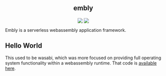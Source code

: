 <h2 align="center">embly</h2>

<p align="center">
  <a href="https://docs.rs/embly">
    <img src="https://docs.rs/embly/badge.svg"valign="middle"></a>
  <a href="https://crates.io/crates/embly">
    <img src="https://img.shields.io/crates/v/embly.svg"valign="middle"></a>
</p>

Embly is a serverless webassembly application framework.


## Hello World



This used to be wasabi, which was more focused on providing full operating system functionality within a
webassembly runtime. That code is [available here](https://github.com/maxmcd/wasabi-archive).
